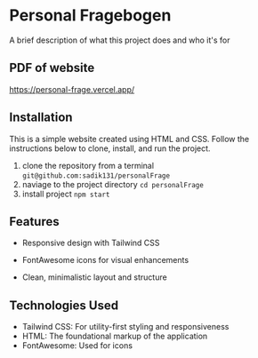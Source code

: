 
# Personal Fragebogen

A brief description of what this project does and who it's for


## PDF of website

https://personal-frage.vercel.app/

## Installation

This is a simple website created using HTML and CSS. Follow the instructions below to clone, install, and run the project.

 1. clone the repository from a terminal `git@github.com:sadik131/personalFrage`
 2. naviage to the project directory  `cd personalFrage`
 3. install project `npm start`

## Features

* Responsive design with Tailwind CSS

* FontAwesome icons for visual enhancements

* Clean, minimalistic layout and structure

## Technologies Used

* Tailwind CSS: For utility-first styling and responsiveness
* HTML: The foundational markup of the application
* FontAwesome: Used for icons
    
